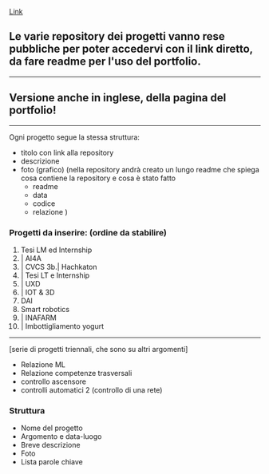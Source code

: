[Link](url) 


## Le varie repository dei progetti vanno rese pubbliche per poter accedervi con il link diretto, da fare readme per l'uso del portfolio.
---
## Versione anche in inglese, della pagina del portfolio!
---
Ogni progetto segue la stessa struttura:
- titolo con link alla repository
- descrizione
- foto (grafico)
(nella repository andrà creato un lungo readme che spiega cosa contiene la repository e  cosa è stato fatto
    - readme
    - data
    - codice
    - relazione 
 )

### Progetti da inserire: (ordine da stabilire)
1. Tesi LM ed Internship
2. | AI4A
3. | CVCS
3b.| Hachkaton
4. | Tesi LT e Internship
5. | UXD
6. | IOT & 3D
7. DAI
8. Smart robotics
9. | INAFARM
10. | Imbottigliamento yogurt

---

[serie di progetti triennali, che sono su altri argomenti]
- Relazione ML
- Relazione competenze trasversali
- controllo ascensore
- controlli automatici 2 (controllo di una rete)

### Struttura
- Nome del progetto
- Argomento e data-luogo
- Breve descrizione
- Foto
- Lista parole chiave